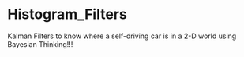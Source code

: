 # Histogram_Filters
 Kalman Filters to know where a self-driving car is in a 2-D world using Bayesian Thinking!!!
